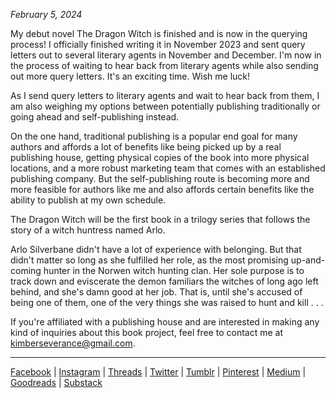 *February 5, 2024*

My debut novel The Dragon Witch is finished and is now in the querying process! I officially finished writing it in November 2023 and sent query letters out to several literary agents in November and December. I'm now in the process of waiting to hear back from literary agents while also sending out more query letters. It's an exciting time. Wish me luck!

As I send query letters to literary agents and wait to hear back from them, I am also weighing my options between potentially publishing traditionally or going ahead and self-publishing instead.

On the one hand, traditional publishing is a popular end goal for many authors and affords a lot of benefits like being picked up by a real publishing house, getting physical copies of the book into more physical locations, and a more robust marketing team that comes with an established publishing company. But the self-publishing route is becoming more and more feasible for authors like me and also affords certain benefits like the ability to publish at my own schedule. 

The Dragon Witch will be the first book in a trilogy series that follows the story of a witch huntress named Arlo. 

Arlo Silverbane didn't have a lot of experience with belonging. But that didn't matter so long as she fulfilled her role, as the most promising up-and-coming hunter in the Norwen witch hunting clan. Her sole purpose is to track down and eviscerate the demon familiars the witches of long ago left behind, and she's damn good at her job. That is, until she's accused of being one of them, one of the very things she was raised to hunt and kill . . .

If you're affiliated with a publishing house and are interested in making any kind of inquiries about this book project, feel free to contact me at [kimberseverance@gmail.com](mailto:kimberseverance@gmail.com).

***
[Facebook](https://www.facebook.com/bykimberseverance) | [Instagram](https://www.instagram.com/bykimberseverance/) | [Threads](https://www.threads.net/@bykimberseverance) | [Twitter](https://twitter.com/SeveranceKimber) | [Tumblr](https://bykimber.tumblr.com/) | [Pinterest](https://www.pinterest.com/bykimberseverance) | [Medium](http://www.medium.com/@kimberseverance) | [Goodreads](https://www.goodreads.com/kimberseverance) | [Substack](https://substack.com/@kimberseverance)